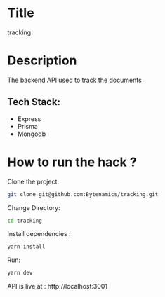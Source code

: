# Title
tracking
# Description
The backend API used to track the documents
## Tech Stack: 
- Express
- Prisma
- Mongodb

# How to run the hack ?

Clone the project:
```bash
git clone git@github.com:Bytenamics/tracking.git
```
Change Directory:
```bash
cd tracking
```
Install dependencies : 
```bash
yarn install
```
Run:
```bash
yarn dev
```

API is live at : http://localhost:3001



